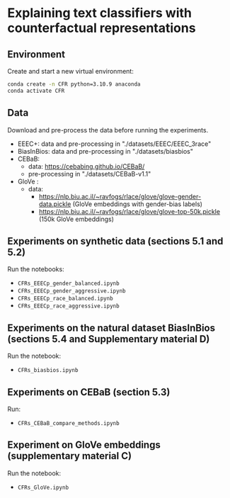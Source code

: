 # Explaining text classifiers with counterfactual representations

## Environment

Create and start a new virtual environment:
```sh
conda create -n CFR python=3.10.9 anaconda
conda activate CFR
```

## Data

Download and pre-process the data before running the experiments. 

- EEEC+:  data and pre-processing in "./datasets/EEEC/EEEC_3race"
- BiasInBios: data and pre-processing in "./datasets/biasbios"
- CEBaB: 
    - data: https://cebabing.github.io/CEBaB/
    - pre-processing in "./datasets/CEBaB-v1.1"
- GloVe : 
    - data: 
        - https://nlp.biu.ac.il/~ravfogs/rlace/glove/glove-gender-data.pickle (GloVe embeddings with gender-bias labels)
        - https://nlp.biu.ac.il/~ravfogs/rlace/glove/glove-top-50k.pickle (150k GloVe embeddings)

        

## Experiments on synthetic data (sections 5.1 and 5.2)

Run the notebooks:
- `CFRs_EEECp_gender_balanced.ipynb` 
- `CFRs_EEECp_gender_aggressive.ipynb`
- `CFRs_EEECp_race_balanced.ipynb` 
- `CFRs_EEECp_race_aggressive.ipynb`

## Experiments on the natural dataset BiasInBios (sections 5.4 and Supplementary material D)

Run the notebook:
- `CFRs_biasbios.ipynb` 

## Experiments on CEBaB (section 5.3)

Run:
- `CFRs_CEBaB_compare_methods.ipynb` 

## Experiment on GloVe embeddings (supplementary material C)

Run the notebook:
- `CFRs_GloVe.ipynb` 



